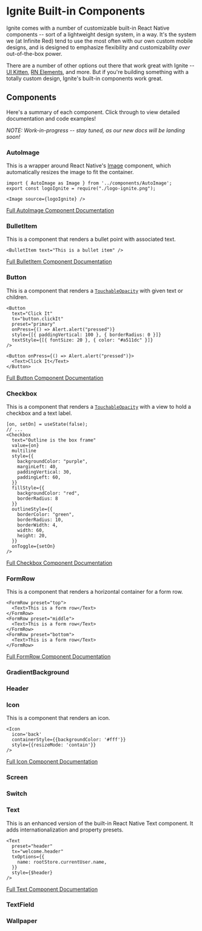 # Ignite Built-in Components

Ignite comes with a number of customizable built-in React Native components -- sort of a lightweight design system, in a way. It's the system we (at Infinite Red) tend to use the most often with our own custom mobile designs, and is designed to emphasize flexibility and customizability _over_ out-of-the-box power.

There are a number of other options out there that work great with Ignite -- [UI Kitten](https://akveo.github.io/react-native-ui-kitten/), [RN Elements](https://reactnativeelements.com/), and more. But if you're building something with a totally custom design, Ignite's built-in components work great.

## Components

Here's a summary of each component. Click through to view detailed documentation and code examples!

_NOTE: Work-in-progress -- stay tuned, as our new docs will be landing soon!_

### AutoImage

This is a wrapper around React Native's [Image](https://reactnative.dev/docs/image) component, which automatically resizes the image to fit the container.

```tsx
import { AutoImage as Image } from '../components/AutoImage';
export const logoIgnite = require("./logo-ignite.png");

<Image source={logoIgnite} />
```

[Full AutoImage Component Documentation](./Components-AutoImage.md)

### BulletItem

This is a component that renders a bullet point with associated text.

```tsx
<BulletItem text="This is a bullet item" />
```

[Full BulletItem Component Documentation](./Components-BulletItem.md)

### Button

This is a component that renders a [`TouchableOpacity`](https://reactnative.dev/docs/touchableopacity) with given text or children.

```tsx
<Button
  text="Click It"
  tx="button.clickIt"
  preset="primary"
  onPress={() => Alert.alert("pressed")}
  style={[{ paddingVertical: 100 }, { borderRadius: 0 }]}
  textStyle={[{ fontSize: 20 }, { color: "#a511dc" }]}
/>
```

```tsx
<Button onPress={() => Alert.alert("pressed")}>
  <Text>Click It</Text>
</Button>
```

[Full Button Component Documentation](./Components-Button.md)

### Checkbox

This is a component that renders a [`TouchableOpacity`](https://reactnative.dev/docs/touchableopacity) with a view to hold a checkbox and a text label.

```tsx
[on, setOn] = useState(false);
// ...
<Checkbox
  text="Outline is the box frame"
  value={on}
  multiline
  style={{
    backgroundColor: "purple",
    marginLeft: 40,
    paddingVertical: 30,
    paddingLeft: 60,
  }}
  fillStyle={{
    backgroundColor: "red",
    borderRadius: 8
  }}
  outlineStyle={{
    borderColor: "green",
    borderRadius: 10,
    borderWidth: 4,
    width: 60,
    height: 20,
  }}
  onToggle={setOn}
/>
```

[Full Checkbox Component Documentation](./Components-Checkbox.md)

### FormRow

This is a component that renders a horizontal container for a form row.

```tsx
<FormRow preset="top">
  <Text>This is a form row</Text>
</FormRow>
<FormRow preset="middle">
  <Text>This is a form row</Text>
</FormRow>
<FormRow preset="bottom">
  <Text>This is a form row</Text>
</FormRow>
```

[Full FormRow Component Documentation](./Components-FormRow.md)

### GradientBackground

### Header

### Icon

This is a component that renders an icon.

```tsx
<Icon
  icon='back'
  containerStyle={{backgroundColor: '#fff'}}
  style={{resizeMode: 'contain'}}
/>
```

[Full Icon Component Documentation](./Components-Icon.md)

### Screen

### Switch

### Text

This is an enhanced version of the built-in React Native Text component. It adds internationalization and property presets.

```tsx
<Text
  preset="header"
  tx="welcome.header"
  txOptions={{
    name: rootStore.currentUser.name,
  }}
  style={$header}
/>
```

[Full Text Component Documentation](./Components-Text.md)

### TextField

### Wallpaper
